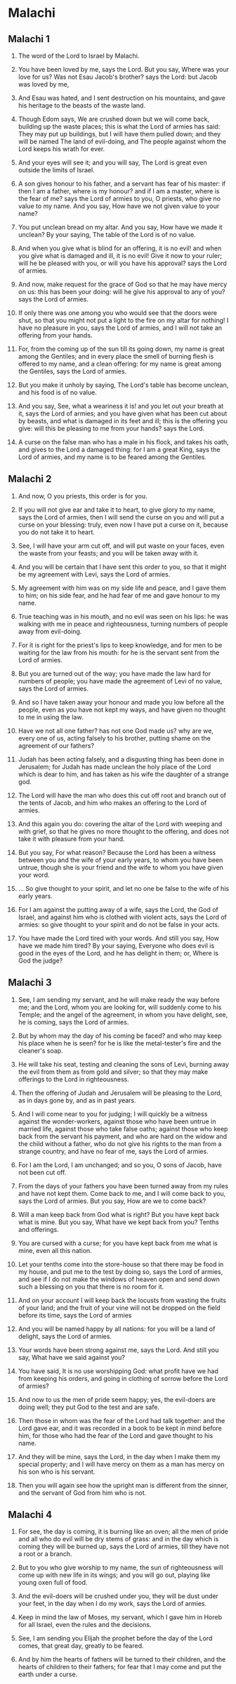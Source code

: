 # Malachi

## Malachi 1

1. The word of the Lord to Israel by Malachi.

2. You have been loved by me, says the Lord. But you say, Where was your love for us? Was not Esau Jacob's brother? says the Lord: but Jacob was loved by me,

3. And Esau was hated, and I sent destruction on his mountains, and gave his heritage to the beasts of the waste land.

4. Though Edom says, We are crushed down but we will come back, building up the waste places; this is what the Lord of armies has said: They may put up buildings, but I will have them pulled down; and they will be named The land of evil-doing, and The people against whom the Lord keeps his wrath for ever.

5. And your eyes will see it; and you will say, The Lord is great even outside the limits of Israel.

6. A son gives honour to his father, and a servant has fear of his master: if then I am a father, where is my honour? and if I am a master, where is the fear of me? says the Lord of armies to you, O priests, who give no value to my name. And you say, How have we not given value to your name?

7. You put unclean bread on my altar. And you say, How have we made it unclean? By your saying, The table of the Lord is of no value.

8. And when you give what is blind for an offering, it is no evil! and when you give what is damaged and ill, it is no evil! Give it now to your ruler; will he be pleased with you, or will you have his approval? says the Lord of armies.

9. And now, make request for the grace of God so that he may have mercy on us: this has been your doing: will he give his approval to any of you? says the Lord of armies.

10. If only there was one among you who would see that the doors were shut, so that you might not put a light to the fire on my altar for nothing! I have no pleasure in you, says the Lord of armies, and I will not take an offering from your hands.

11. For, from the coming up of the sun till its going down, my name is great among the Gentiles; and in every place the smell of burning flesh is offered to my name, and a clean offering: for my name is great among the Gentiles, says the Lord of armies.

12. But you make it unholy by saying, The Lord's table has become unclean, and his food is of no value.

13. And you say, See, what a weariness it is! and you let out your breath at it, says the Lord of armies; and you have given what has been cut about by beasts, and what is damaged in its feet and ill; this is the offering you give: will this be pleasing to me from your hands? says the Lord.

14. A curse on the false man who has a male in his flock, and takes his oath, and gives to the Lord a damaged thing: for I am a great King, says the Lord of armies, and my name is to be feared among the Gentiles.

## Malachi 2

1. And now, O you priests, this order is for you.

2. If you will not give ear and take it to heart, to give glory to my name, says the Lord of armies, then I will send the curse on you and will put a curse on your blessing: truly, even now I have put a curse on it, because you do not take it to heart.

3. See, I will have your arm cut off, and will put waste on your faces, even the waste from your feasts; and you will be taken away with it.

4. And you will be certain that I have sent this order to you, so that it might be my agreement with Levi, says the Lord of armies.

5. My agreement with him was on my side life and peace, and I gave them to him; on his side fear, and he had fear of me and gave honour to my name.

6. True teaching was in his mouth, and no evil was seen on his lips: he was walking with me in peace and righteousness, turning numbers of people away from evil-doing.

7. For it is right for the priest's lips to keep knowledge, and for men to be waiting for the law from his mouth: for he is the servant sent from the Lord of armies.

8. But you are turned out of the way; you have made the law hard for numbers of people; you have made the agreement of Levi of no value, says the Lord of armies.

9. And so I have taken away your honour and made you low before all the people, even as you have not kept my ways, and have given no thought to me in using the law.

10. Have we not all one father? has not one God made us? why are we, every one of us, acting falsely to his brother, putting shame on the agreement of our fathers?

11. Judah has been acting falsely, and a disgusting thing has been done in Jerusalem; for Judah has made unclean the holy place of the Lord which is dear to him, and has taken as his wife the daughter of a strange god.

12. The Lord will have the man who does this cut off root and branch out of the tents of Jacob, and him who makes an offering to the Lord of armies.

13. And this again you do: covering the altar of the Lord with weeping and with grief, so that he gives no more thought to the offering, and does not take it with pleasure from your hand.

14. But you say, For what reason? Because the Lord has been a witness between you and the wife of your early years, to whom you have been untrue, though she is your friend and the wife to whom you have given your word.

15. ... So give thought to your spirit, and let no one be false to the wife of his early years.

16. For I am against the putting away of a wife, says the Lord, the God of Israel, and against him who is clothed with violent acts, says the Lord of armies: so give thought to your spirit and do not be false in your acts.

17. You have made the Lord tired with your words. And still you say, How have we made him tired? By your saying, Everyone who does evil is good in the eyes of the Lord, and he has delight in them; or, Where is God the judge?

## Malachi 3

1. See, I am sending my servant, and he will make ready the way before me; and the Lord, whom you are looking for, will suddenly come to his Temple; and the angel of the agreement, in whom you have delight, see, he is coming, says the Lord of armies.

2. But by whom may the day of his coming be faced? and who may keep his place when he is seen? for he is like the metal-tester's fire and the cleaner's soap.

3. He will take his seat, testing and cleaning the sons of Levi, burning away the evil from them as from gold and silver; so that they may make offerings to the Lord in righteousness.

4. Then the offering of Judah and Jerusalem will be pleasing to the Lord, as in days gone by, and as in past years.

5. And I will come near to you for judging; I will quickly be a witness against the wonder-workers, against those who have been untrue in married life, against those who take false oaths; against those who keep back from the servant his payment, and who are hard on the widow and the child without a father, who do not give his rights to the man from a strange country, and have no fear of me, says the Lord of armies.

6. For I am the Lord, I am unchanged; and so you, O sons of Jacob, have not been cut off.

7. From the days of your fathers you have been turned away from my rules and have not kept them. Come back to me, and I will come back to you, says the Lord of armies. But you say, How are we to come back?

8. Will a man keep back from God what is right? But you have kept back what is mine. But you say, What have we kept back from you? Tenths and offerings.

9. You are cursed with a curse; for you have kept back from me what is mine, even all this nation.

10. Let your tenths come into the store-house so that there may be food in my house, and put me to the test by doing so, says the Lord of armies, and see if I do not make the windows of heaven open and send down such a blessing on you that there is no room for it.

11. And on your account I will keep back the locusts from wasting the fruits of your land; and the fruit of your vine will not be dropped on the field before its time, says the Lord of armies

12. And you will be named happy by all nations: for you will be a land of delight, says the Lord of armies.

13. Your words have been strong against me, says the Lord. And still you say, What have we said against you?

14. You have said, It is no use worshipping God: what profit have we had from keeping his orders, and going in clothing of sorrow before the Lord of armies?

15. And now to us the men of pride seem happy; yes, the evil-doers are doing well; they put God to the test and are safe.

16. Then those in whom was the fear of the Lord had talk together: and the Lord gave ear, and it was recorded in a book to be kept in mind before him, for those who had the fear of the Lord and gave thought to his name.

17. And they will be mine, says the Lord, in the day when I make them my special property; and I will have mercy on them as a man has mercy on his son who is his servant.

18. Then you will again see how the upright man is different from the sinner, and the servant of God from him who is not.

## Malachi 4

1. For see, the day is coming, it is burning like an oven; all the men of pride and all who do evil will be dry stems of grass: and in the day which is coming they will be burned up, says the Lord of armies, till they have not a root or a branch.

2. But to you who give worship to my name, the sun of righteousness will come up with new life in its wings; and you will go out, playing like young oxen full of food.

3. And the evil-doers will be crushed under you, they will be dust under your feet, in the day when I do my work, says the Lord of armies.

4. Keep in mind the law of Moses, my servant, which I gave him in Horeb for all Israel, even the rules and the decisions.

5. See, I am sending you Elijah the prophet before the day of the Lord comes, that great day, greatly to be feared.

6. And by him the hearts of fathers will be turned to their children, and the hearts of children to their fathers; for fear that I may come and put the earth under a curse.

